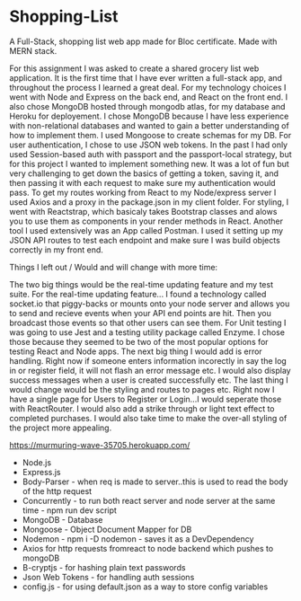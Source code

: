 # Shopping-List
A Full-Stack, shopping list web app made for Bloc certificate. Made with MERN stack.


For this assignment I was asked to create a shared grocery list web application. It is the first time that I have ever 
written a full-stack app, and throughout the process I learned a great deal. For my technology choices I went with Node and 
Express on the back end, and React on the front end. I also chose MongoDB hosted through mongodb atlas, for my database 
and Heroku for deployement. I chose MongoDB because I have less experience with non-relational databases and wanted to
gain a better understanding of how to implement them. I used Mongoose to create schemas for my DB. For user authentication,
I chose to use JSON web tokens. In the past I had only used Session-based auth with passport and the passport-local strategy,
but for this project I wanted to implement something new. It was a lot of fun but very challenging to get down the basics of
getting a token, saving it, and then passing it with each request to make sure my authentication would pass. To get my routes
working from React to my Node/express server I used Axios and a proxy in the package.json in my client folder. For styling,
I went with Reactstrap, which basicaly takes Bootstrap classes and alows you to use them as components in your render methods
in React. Another tool I used extensively was an App called Postman. I used it setting up my JSON API routes to test each 
endpoint and make sure I was build objects correctly in my front end.

Things I left out / Would and will change with more time: 

The two big things would be the real-time updating feature and my test suite. For the real-time updating feature...
I found a technology called socket.io that piggy-backs or mounts onto your node server and allows you to send and recieve 
events when your API end points are hit. Then you broadcast those events so that other users can see them. For Unit testing I 
was going to use Jest and a testing utility package called Enzyme. I chose those because they seemed to be two of the most
popular options for testing React and Node apps. The next big thing I would add is error handling. Right now if someone enters
information incorectly in say the log in or register field, it will not flash an error message etc. I would also display
success messages when a user is created successfully etc. The last thing I would change would be the styling and routes to pages etc. Right now I have a single page for Users to Register or Login...I would seperate those with ReactRouter. I would also add a strike through or light text effect to completed purchases. I would also take time to make the over-all styling of the project more appealing.


https://murmuring-wave-35705.herokuapp.com/


- Node.js 
- Express.js
- Body-Parser - when req is made to server..this is used to read the body of the http request
- Concurrently - to run both react server and node server at the same time - npm run dev script
- MongoDB - Database
- Mongoose - Object Document Mapper for DB 
- Nodemon - npm i -D nodemon - saves it as a DevDependency 
- Axios for http requests fromreact to node backend which pushes to mongoDB
- B-cryptjs - for hashing plain text passwords
- Json Web Tokens - for handling auth sessions
- config.js - for using default.json as a way to store config variables




